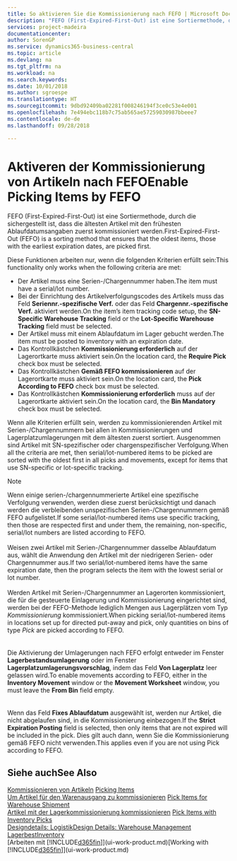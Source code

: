 ```yaml
---
title: So aktivieren Sie die Kommissionierung nach FEFO | Microsoft Docs
description: "FEFO (First-Expired-First-Out) ist eine Sortiermethode, durch die sichergestellt ist, dass die ältesten Artikel mit den frühesten Ablaufdatumsangaben zuerst kommissioniert werden."
services: project-madeira
documentationcenter: 
author: SorenGP
ms.service: dynamics365-business-central
ms.topic: article
ms.devlang: na
ms.tgt_pltfrm: na
ms.workload: na
ms.search.keywords: 
ms.date: 10/01/2018
ms.author: sgroespe
ms.translationtype: HT
ms.sourcegitcommit: 9dbd92409ba02281f008246194f3ce0c53e4e001
ms.openlocfilehash: 7e494ebc118b7c75ab565ae57259030987bbeee7
ms.contentlocale: de-de
ms.lasthandoff: 09/28/2018

---
```

# <a name="enable-picking-items-by-fefo"></a><span data-ttu-id="d1ed5-103">Aktiveren der Kommissionierung von Artikeln nach FEFO</span><span class="sxs-lookup"><span data-stu-id="d1ed5-103">Enable Picking Items by FEFO</span></span>
<span data-ttu-id="d1ed5-104">FEFO (First-Expired-First-Out) ist eine Sortiermethode, durch die sichergestellt ist, dass die ältesten Artikel mit den frühesten Ablaufdatumsangaben zuerst kommissioniert werden.</span><span class="sxs-lookup"><span data-stu-id="d1ed5-104">First-Expired-First-Out (FEFO) is a sorting method that ensures that the oldest items, those with the earliest expiration dates, are picked first.</span></span>  

 <span data-ttu-id="d1ed5-105">Diese Funktionen arbeiten nur, wenn die folgenden Kriterien erfüllt sein:</span><span class="sxs-lookup"><span data-stu-id="d1ed5-105">This functionality only works when the following criteria are met:</span></span>  

-   <span data-ttu-id="d1ed5-106">Der Artikel muss eine Serien-/Chargennummer haben.</span><span class="sxs-lookup"><span data-stu-id="d1ed5-106">The item must have a serial/lot number.</span></span>  
-   <span data-ttu-id="d1ed5-107">Bei der Einrichtung des Artikelverfolgungscodes des Artikels muss das Feld **Seriennr.-spezifische Verf.** oder das Feld **Chargennr.-spezifische Verf.** aktiviert werden.</span><span class="sxs-lookup"><span data-stu-id="d1ed5-107">On the item’s item tracking code setup, the **SN-Specific Warehouse Tracking** field or the **Lot-Specific Warehouse Tracking** field must be selected.</span></span>  
-   <span data-ttu-id="d1ed5-108">Der Artikel muss mit einem Ablaufdatum im Lager gebucht werden.</span><span class="sxs-lookup"><span data-stu-id="d1ed5-108">The item must be posted to inventory with an expiration date.</span></span>  
-   <span data-ttu-id="d1ed5-109">Das Kontrollkästchen **Kommissionierung erforderlich** auf der Lagerortkarte muss aktiviert sein.</span><span class="sxs-lookup"><span data-stu-id="d1ed5-109">On the location card, the **Require Pick** check box must be selected.</span></span>  
-   <span data-ttu-id="d1ed5-110">Das Kontrollkästchen **Gemäß FEFO kommissionieren** auf der Lagerortkarte muss aktiviert sein.</span><span class="sxs-lookup"><span data-stu-id="d1ed5-110">On the location card, the **Pick According to FEFO** check box must be selected.</span></span>  
-   <span data-ttu-id="d1ed5-111">Das Kontrollkästchen **Kommissionierung erforderlich** muss auf der Lagerortkarte aktiviert sein.</span><span class="sxs-lookup"><span data-stu-id="d1ed5-111">On the location card, the **Bin Mandatory** check box must be selected.</span></span>  

 <span data-ttu-id="d1ed5-112">Wenn alle Kriterien erfüllt sein, werden zu kommissionierenden Artikel mit Serien-/Chargennummern bei allen in Kommissionierungen und Lagerplatzumlagerungen mit dem ältesten zuerst sortiert. Ausgenommen sind Artikel mit SN-spezifischer oder chargenspezifischer Verfolgung.</span><span class="sxs-lookup"><span data-stu-id="d1ed5-112">When all the criteria are met, then serial/lot-numbered items to be picked are sorted with the oldest first in all picks and movements, except for items that use SN-specific or lot-specific tracking.</span></span>  

> [!NOTE]  
> <span data-ttu-id="d1ed5-113">Wenn einige serien-/chargennummerierte Artikel eine spezifische Verfolgung verwenden, werden diese zuerst berücksichtigt und danach werden die verbleibenden unspezifischen Serien-/Chargennummern gemäß FEFO aufgelistet.</span><span class="sxs-lookup"><span data-stu-id="d1ed5-113">If some serial/lot-numbered items use specific tracking, then those are respected first and under them, the remaining, non-specific, serial/lot numbers are listed according to FEFO.</span></span>
<br /><br />
<span data-ttu-id="d1ed5-114">Weisen zwei Artikel mit Serien-/Chargennummer dasselbe Ablaufdatum aus, wählt die Anwendung den Artikel mit der niedrigeren Serien- oder Chargennummer aus.</span><span class="sxs-lookup"><span data-stu-id="d1ed5-114">If two serial/lot-numbered items have the same expiration date, then the program selects the item with the lowest serial or lot number.</span></span>
<br /><br />
<span data-ttu-id="d1ed5-115">Werden Artikel mit Serien-/Chargennummer an Lagerorten kommissioniert, die für die gesteuerte Einlagerung und Kommissionierung eingerichtet sind, werden bei der FEFO-Methode lediglich Mengen aus Lagerplätzen vom Typ *Kommissionierung* kommissioniert.</span><span class="sxs-lookup"><span data-stu-id="d1ed5-115">When picking serial/lot-numbered items in locations set up for directed put-away and pick, only quantities on bins of type *Pick* are picked according to FEFO.</span></span>  
<br /><br />
<span data-ttu-id="d1ed5-116">Die Aktivierung der Umlagerungen nach FEFO erfolgt entweder im Fenster **Lagerbestandsumlagerung** oder im Fenster **Lagerplatzumlagerungsvorschlag**, indem das Feld **Von Lagerplatz** leer gelassen wird.</span><span class="sxs-lookup"><span data-stu-id="d1ed5-116">To enable movements according to FEFO, either in the **Inventory Movement** window or the **Movement Worksheet** window, you must leave the **From Bin** field empty.</span></span>  
<br /><br />
<span data-ttu-id="d1ed5-117">Wenn das Feld **Fixes Ablaufdatum** ausgewählt ist, werden nur Artikel, die nicht abgelaufen sind, in die Kommissionierung einbezogen.</span><span class="sxs-lookup"><span data-stu-id="d1ed5-117">If the **Strict Expiration Posting** field is selected, then only items that are not expired will be included in the pick.</span></span> <span data-ttu-id="d1ed5-118">Dies gilt auch dann, wenn Sie die Kommissionierung gemäß FEFO nicht verwenden.</span><span class="sxs-lookup"><span data-stu-id="d1ed5-118">This applies even if you are not using Pick according to FEFO.</span></span>

## <a name="see-also"></a><span data-ttu-id="d1ed5-119">Siehe auch</span><span class="sxs-lookup"><span data-stu-id="d1ed5-119">See Also</span></span>  
<span data-ttu-id="d1ed5-120">[Kommissionieren von Artikeln](warehouse-pick-items.md) </span><span class="sxs-lookup"><span data-stu-id="d1ed5-120">[Picking Items](warehouse-pick-items.md) </span></span>  
<span data-ttu-id="d1ed5-121">[Um Artikel für den Warenausgang zu kommissionieren](warehouse-how-to-pick-items-for-warehouse-shipment.md) </span><span class="sxs-lookup"><span data-stu-id="d1ed5-121">[Pick Items for Warehouse Shipment](warehouse-how-to-pick-items-for-warehouse-shipment.md) </span></span>  
<span data-ttu-id="d1ed5-122">[Artikel mit der Lagerkommissionierung kommissionieren](warehouse-how-to-pick-items-with-inventory-picks.md) </span><span class="sxs-lookup"><span data-stu-id="d1ed5-122">[Pick Items with Inventory Picks](warehouse-how-to-pick-items-with-inventory-picks.md) </span></span>  
[<span data-ttu-id="d1ed5-123">Designdetails: Logistik</span><span class="sxs-lookup"><span data-stu-id="d1ed5-123">Design Details: Warehouse Management</span></span>](design-details-warehouse-management.md)  
[<span data-ttu-id="d1ed5-124">Lagerbest</span><span class="sxs-lookup"><span data-stu-id="d1ed5-124">Inventory</span></span>](inventory-manage-inventory.md)  
<span data-ttu-id="d1ed5-125">[Arbeiten mit [!INCLUDE[d365fin](includes/d365fin_md.md)]](ui-work-product.md)</span><span class="sxs-lookup"><span data-stu-id="d1ed5-125">[Working with [!INCLUDE[d365fin](includes/d365fin_md.md)]](ui-work-product.md)</span></span>

